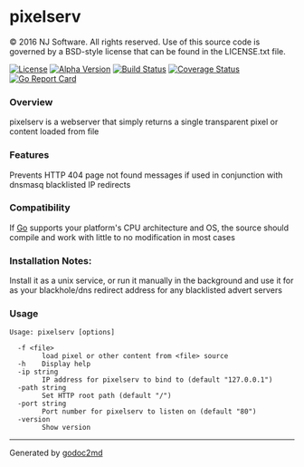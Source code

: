 
# pixelserv

© 2016 NJ Software. All rights reserved. Use of this source code is governed by a BSD-style license that can be found in the LICENSE.txt file.

[![License](https://img.shields.io/badge/license-BSD-blue.svg)](https://github.com/britannic/pixelserv/blob/master/LICENSE.txt) [![Alpha  Version](https://img.shields.io/badge/version-v0.90-red.svg)](https://github.com/britannic/pixelserv) [![Build Status](https://travis-ci.org/britannic/pixelserv.svg?branch=master)](https://travis-ci.org/britannic/pixelserv) [![Coverage Status](https://coveralls.io/repos/github/britannic/pixelserv/badge.svg?branch=master)](https://coveralls.io/github/britannic/pixelserv?branch=master) [![Go Report Card](https://goreportcard.com/badge/gojp/goreportcard)](https://goreportcard.com/report/github.com/britannic/pixelserv)

### Overview
pixelserv is a webserver that simply returns a single transparent pixel or content loaded from file

### Features
Prevents HTTP 404 page not found messages if used in conjunction with dnsmasq blacklisted IP redirects


### Compatibility
If [Go](https://golang.org) supports your platform's CPU architecture and OS, the source should compile and work with little to no modification in most cases

### Installation Notes:

Install it as a unix service, or run it manually in the background and use it for as your blackhole/dns redirect address for any blacklisted advert servers

### Usage

	Usage: pixelserv [options]

	  -f <file>
	    	load pixel or other content from <file> source
	  -h	Display help
	  -ip string
	    	IP address for pixelserv to bind to (default "127.0.0.1")
	  -path string
	    	Set HTTP root path (default "/")
	  -port string
	    	Port number for pixelserv to listen on (default "80")
	  -version
	    	Show version


- - -
Generated by [godoc2md](http://godoc.org/github.com/davecheney/godoc2md)